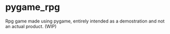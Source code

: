 # pygame_rpg
Rpg game made using pygame, entirely intended as a demostration and not an actual product. (WIP)
